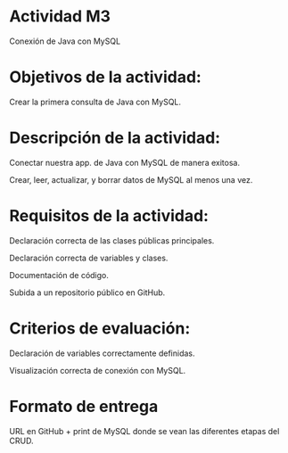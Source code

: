 # Actividad M3

Conexión de Java con MySQL

# Objetivos de la actividad:

Crear la primera consulta de Java con MySQL.

# Descripción de la actividad:

Conectar nuestra app. de Java con MySQL de manera exitosa.

Crear, leer, actualizar, y borrar datos de MySQL al menos una vez.


# Requisitos de la actividad:

Declaración correcta de las clases públicas principales.

Declaración correcta de variables y clases.

Documentación de código.

Subida a un repositorio público en GitHub.


# Criterios de evaluación:

Declaración de variables correctamente definidas.

Visualización correcta de conexión con MySQL.


# Formato de entrega

URL en GitHub + print de MySQL donde se vean las diferentes etapas del CRUD.